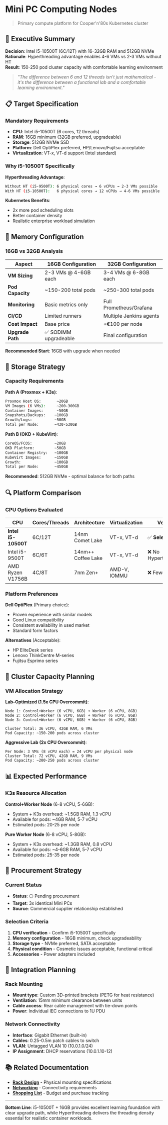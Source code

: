 # Mini PC Computing Nodes

> Primary compute platform for Cooper'n'80s Kubernetes cluster

## 🎯 Executive Summary

**Decision**: Intel i5-10500T (6C/12T) with 16-32GB RAM and 512GB NVMe  
**Rationale**: Hyperthreading advantage enables 4-6 VMs vs 2-3 VMs without HT  
**Result**: 150-250 pod cluster capacity with comfortable learning environment  

> *"The difference between 6 and 12 threads isn't just mathematical - it's the difference between a functional lab and a comfortable learning environment."*

## 📋 Target Specification

### Mandatory Requirements
- **CPU**: Intel i5-10500T (6 cores, 12 threads)
- **RAM**: 16GB minimum (32GB preferred, upgradeable)
- **Storage**: 512GB NVMe SSD
- **Platform**: Dell OptiPlex preferred, HP/Lenovo/Fujitsu acceptable
- **Virtualization**: VT-x, VT-d support (Intel standard)

### Why i5-10500T Specifically

**Hyperthreading Advantage**:
```bash
Without HT (i5-9500T): 6 physical cores → 6 vCPUs → 2-3 VMs possible
With HT (i5-10500T):   6 physical cores → 12 vCPUs → 4-6 VMs possible
```

**Kubernetes Benefits**:
- 2x more pod scheduling slots
- Better container density
- Realistic enterprise workload simulation

## 💾 Memory Configuration

### 16GB vs 32GB Analysis

| Aspect | 16GB Configuration | 32GB Configuration |
|--------|-------------------|-------------------|
| **VM Sizing** | 2-3 VMs @ 4-6GB each | 3-4 VMs @ 6-8GB each |
| **Pod Capacity** | ~150-200 total pods | ~250-300 total pods |
| **Monitoring** | Basic metrics only | Full Prometheus/Grafana |
| **CI/CD** | Limited runners | Multiple Jenkins agents |
| **Cost Impact** | Base price | +€100 per node |
| **Upgrade Path** | ✅ SODIMM upgradeable | Final configuration |

**Recommended Start**: 16GB with upgrade when needed

## 💾 Storage Strategy

### Capacity Requirements

**Path A (Proxmox + K3s)**:
```bash
Proxmox Host OS:       ~20GB
VM Images (6 VMs):     ~200-300GB
Container Images:      ~50GB
Snapshots/Backups:    ~100GB
Growth/Logs:          ~50GB
Total per Node:       ~430-530GB
```

**Path B (OKD + KubeVirt)**:
```bash
CoreOS/FCOS:          ~20GB
OKD Platform:         ~50GB
Container Registry:   ~100GB
KubeVirt Images:      ~150GB
Growth:               ~100GB
Total per Node:       ~450GB
```

**Recommended**: 512GB NVMe - optimal balance for both paths

## 🔍 Platform Comparison

### CPU Options Evaluated

| CPU | Cores/Threads | Architecture | Virtualization | Verdict |
|-----|---------------|--------------|----------------|---------|
| **Intel i5-10500T** | 6C/12T | 14nm Comet Lake | VT-x, VT-d | ✅ **Selected** |
| Intel i5-9500T | 6C/6T | 14nm++ Coffee Lake | VT-x, VT-d | ❌ No Hyperthreading |
| AMD Ryzen V1756B | 4C/8T | 7nm Zen+ | AMD-V, IOMMU | ❌ Fewer cores |

### Platform Preferences

**Dell OptiPlex** (Primary choice):
- Proven experience with similar models
- Good Linux compatibility
- Consistent availability in used market
- Standard form factors

**Alternatives** (Acceptable):
- HP EliteDesk series
- Lenovo ThinkCentre M-series
- Fujitsu Esprimo series

## 🎯 Cluster Capacity Planning

### VM Allocation Strategy

**Lab-Optimized (1.5x CPU Overcommit)**:
```
Node 1: Control+Worker (6 vCPU, 6GB) + Worker (6 vCPU, 8GB)
Node 2: Control+Worker (6 vCPU, 6GB) + Worker (6 vCPU, 8GB)  
Node 3: Control+Worker (6 vCPU, 6GB) + Worker (6 vCPU, 8GB)

Cluster Total: 36 vCPU, 42GB RAM, 6 VMs
Pod Capacity: ~150-200 pods across cluster
```

**Aggressive Lab (2x CPU Overcommit)**:
```
Per Node: 3 VMs (8 vCPU each) = 24 vCPU per physical node
Cluster Total: 72 vCPU, 42GB RAM, 9 VMs
Pod Capacity: ~200-250 pods across cluster
```

## 📊 Expected Performance

### K3s Resource Allocation

**Control+Worker Node** (6-8 vCPU, 5-6GB):
- System + K3s overhead: ~1.5GB RAM, 1.3 vCPU
- Available for pods: ~4GB RAM, 5-7 vCPU
- Estimated pods: 20-25 per node

**Pure Worker Node** (6-8 vCPU, 5-8GB):
- System + K3s overhead: ~1.3GB RAM, 0.8 vCPU
- Available for pods: ~4-6GB RAM, 5-7 vCPU
- Estimated pods: 25-35 per node

## 🛒 Procurement Strategy

### Current Status
- **Status**: ⚪ Pending procurement
- **Target**: 3x identical Mini PCs
- **Source**: Commercial supplier relationship established

### Selection Criteria
1. **CPU verification** - Confirm i5-10500T specifically
2. **Memory configuration** - 16GB minimum, check upgradeability
3. **Storage type** - NVMe preferred, SATA acceptable
4. **Physical condition** - Cosmetic issues acceptable, functional critical
5. **Accessories** - Power adapters included

## 🔧 Integration Planning

### Rack Mounting
- **Mount type**: Custom 3D-printed brackets (PETG for heat resistance)
- **Ventilation**: 15mm minimum clearance between units
- **Cable access**: Rear cable management with tie-down points
- **Power**: Individual IEC connections to 1U PDU

### Network Connectivity
- **Interface**: Gigabit Ethernet (built-in)
- **Cables**: 0.25-0.5m patch cables to switch
- **VLAN**: Untagged VLAN 10 (10.0.1.0/24)
- **IP Assignment**: DHCP reservations (10.0.1.10-12)

## 📚 Related Documentation

- **[Rack Design](rack.md)** - Physical mounting specifications
- **[Networking](networking.md)** - Connectivity requirements
- **[Shopping List](../shopping-list.md)** - Budget and purchase tracking

---

**Bottom Line**: i5-10500T + 16GB provides excellent learning foundation with clear upgrade path, while Hyperthreading delivers the threading density essential for realistic container workloads.